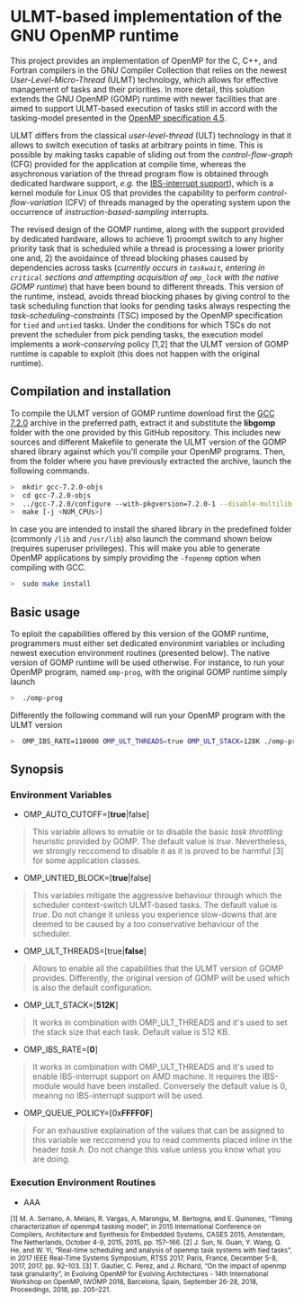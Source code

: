 # ULMT-based implementation of the GNU OpenMP runtime

This project provides an implementation of OpenMP for the C, C++, and Fortran compilers in the GNU Compiler Collection that relies on the newest *User-Level-Micro-Thread* (ULMT) technology, which allows for effective management of tasks and their priorities. In more detail, this solution extends the GNU OpenMP (GOMP) runtime with newer facilities that are aimed to support ULMT-based execution of tasks still in accord with the tasking-model presented in the <a href="https://www.openmp.org/wp-content/uploads/openmp-4.5.pdf">OpenMP specification 4.5</a>.

ULMT differs from the classical *user-level-thread* (ULT) technology in that it allows to switch execution of tasks at arbitrary points in time. This is possible by making tasks capable of sliding out from the *control-flow-graph* (CFG) provided for the application at compile time, whereas the asychronous variation of the thread program flow is obtained through dedicated hardware support, *e.g.* the <a href="https://github.com/HPDCS/IBS-Support-ULMT">IBS-interrupt support</a>), which is a kernel module for Linux OS that provides the capability to perform *control-flow-variation* (CFV) of threads managed by the operating system upon the occurrence of *instruction-based-sampling* interrupts.

The revised design of the GOMP runtime, along with the support provided by dedicated hardware, allows to achieve 1) proompt switch to any higher priority task that is scheduled while a thread is processing a lower priority one and, 2) the avoidaince of thread blocking phases caused by dependencies across tasks (*currently occurs in `taskwait`, entering in `critical` sections and attempting acquisition of `omp_lock` with the native GOMP runtime*) that have been bound to different threads. This version of the runtime, instead, avoids thread blocking phases by giving control to the task scheduling function that looks for pending tasks always respecting the *task-scheduling-constraints* (TSC) imposed by the OpenMP specification for `tied` and `untied` tasks. Under the conditions for which TSCs do not prevent the scheduler from pick pending tasks, the execution model implements a *work-conserving* policy [1,2] that the ULMT version of GOMP runtime is capable to exploit (this does not happen with the original runtime).


## Compilation and installation

To compile the ULMT version of GOMP runtime download first the <a href="https://ftp.gnu.org/gnu/gcc/gcc-7.2.0/gcc-7.2.0.tar.gz">GCC 7.2.0</a> archive in the preferred path, extract it and substitute the **libgomp** folder with the one provided by this GitHub repository. This includes new sources and different Makefile to generate the ULMT version of the GOMP shared library against which you'll compile your OpenMP programs. Then, from the folder where you have previously extracted the archive, launch the following commands.

```sh
>  mkdir gcc-7.2.0-objs
>  cd gcc-7.2.0-objs
>  ../gcc-7.2.0/configure --with-pkgversion=7.2.0-1 --disable-multilib --enable-languages=c,c++,fortran
>  make [-j <NUM_CPUs>]
```

In case you are intended to install the shared library in the predefined folder (commonly `/lib` and `/usr/lib`) also launch the command shown below (requires superuser privileges). This will make you able to generate OpenMP applications by simply providing the `-fopenmp` option when compiling with GCC.

```sh
>  sudo make install
```

## Basic usage

To eploit the capabilities offered by this version of the GOMP runtime, programmers must either set dedicated environmint variables or including newest execution environment routines (presented below). The native version of GOMP runtime will be used otherwise. For instance, to run your OpenMP program, named `omp-prog`, with the original GOMP runtime simply launch

```sh
>  ./omp-prog
```

Differently the following command will run your OpenMP program with the ULMT version

```sh
>  OMP_IBS_RATE=110000 OMP_ULT_THREADS=true OMP_ULT_STACK=128K ./omp-prog
```


## Synopsis

### Environment Variables

* OMP_AUTO_CUTOFF=[**true**|false]
> This variable allows to emable or to disable the basic *task throttling* heuristic provided by GOMP. The default value is *true*. Nevertheless, we strongly reccomend to disable it as it is proved to be harmful [3] for some application classes.

* OMP_UNTIED_BLOCK=[**true**|false]
> This variables mitigate the aggressive behaviour through which the scheduler context-switch ULMT-based tasks. The default value is *true*. Do not change it unless you experience slow-downs that are deemed to be caused by a too conservative behaviour of the scheduler.

* OMP_ULT_THREADS=[true|**false**]
> Allows to enable all the capabilities that the ULMT version of GOMP provides. Differently, the original version of GOMP will be used which is also the default configuration.

* OMP_ULT_STACK=[**512K**]
> It works in combination with OMP_ULT_THREADS and it's used to set the stack size that each task. Default value is 512 KB.

* OMP_IBS_RATE=[**0**]
> It works in combination with OMP_ULT_THREADS and it's used to enable IBS-interrupt support on AMD machine. It requires the IBS-module would have been installed. Conversely the default value is 0, meanng no IBS-interrupt support will be used.

* OMP_QUEUE_POLICY=[0x**FFFF0F**]
> For an exhaustive explaination of the values that can be assigned to this variable we reccomend you to read comments placed inline in the header *task.h*. Do not change this value unless you know what you are doing.

### Execution Environment Routines

* AAA


<sub>
  [1] M. A. Serrano, A. Melani, R. Vargas, A. Marongiu, M. Bertogna, and E. Quinones, “Timing characterization of openmp4 tasking model”, in 2015 International Conference on Compilers, Architecture and Synthesis for Embedded Systems, CASES 2015, Amsterdam, The Netherlands, October 4-9, 2015, 2015, pp. 157–166.
  [2] J. Sun, N. Guan, Y. Wang, Q. He, and W. Yi, “Real-time scheduling and analysis of openmp task systems with tied tasks”, in 2017 IEEE Real-Time Systems Symposium, RTSS 2017, Paris, France, December 5-8, 2017, 2017, pp. 92–103.
  [3] T. Gautier, C. Perez, and J. Richard, “On the impact of openmp task granularity”, in Evolving OpenMP for Evolving Architectures - 14th International Workshop on OpenMP, IWOMP 2018, Barcelona, Spain, September 26-28, 2018, Proceedings, 2018, pp. 205–221.
</sub>
